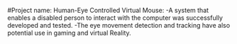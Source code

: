 #Project name: Human-Eye Controlled Virtual Mouse:  -A system that enables a disabled person to interact with the computer was successfully developed and tested.                                                             -The eye movement detection and tracking have also potential use in gaming and virtual Reality.
